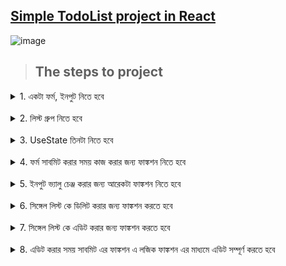 ## [Simple TodoList project  in React](https://todolist-reacts.netlify.app/)

![image](https://i.ibb.co/k6vmNwc/o96lsrld21tk232kidu4.webp)


> ## The steps to project 

<details>
<summary>1. একটা ফর্ম,  ইনপুট  নিতে হবে </summary>

```javascript

<Form onSubmit={handleSubmit}>
<Row>
    <Col lg={10}>
    <Form.Control value={todo} onChange={(e) => setTodo(e.target.value)} type="text" placeholder="Add Your  New  Todo" />
    </Col>
    <Col>
    <Button size="block" variant="primary" type="submit"> {editId ? (<FontAwesomeIcon icon={faMarker} />) : (<FontAwesomeIcon icon={faPlus} />)}   </Button>
    </Col>
</Row>
  </Form>
```
</details>
<br/>

<details>
<summary>2. লিস্ট গ্রুপ নিতে  হবে  </summary>

```javascript

    <ListGroup.Item key={singleTodos.id} className="d-flex justify-content-between align-items-center">
        <p className="mb-0">{singleTodos.todo}</p>
        <div>
        <span onClick={() => handleEdit(singleTodos.id)}> <FontAwesomeIcon icon={faEdit} /></span>
        <span onClick={() => handleDelete(singleTodos.id)}> <FontAwesomeIcon icon={faTrash} /></span>
        </div>
    </ListGroup.Item>
```
</details>
<br>
<details>
<summary>3. UseState  তিনটা  নিতে  হবে  </summary>

```javascript
  const [todo, setTodo] = useState("");
  const [todos, setTodos] = useState([])
  const [editId, setEditId] = useState(0)
```
</details>
<br>
<details>
<summary>4. ফর্ম সাবমিট করার সময়  কাজ করার জন্য  ফাঙ্কশন নিতে  হবে</summary>

```javascript
<Form onSubmit={handleSubmit}>
```

```javascript

  // submit Function  start 
  const handleSubmit = (e) => {
    e.preventDefault();
    if(editId){
    const editTodo = todos.find(tod => tod.id === editId);
    const updateTodos = todos.map(t => t.id === editTodo.id
      ? (t = { id: t.id, todo }) :
      { id: t.id, todo: t.todo }
    )
      setTodos(updateTodos)
      setEditId(0)
      setTodo("")
      return 

    }
    if (todo !== "") {
      setTodos([{ id: `${todo}-${Date.now()}`, todo }, ...todos]);
    }
    setTodo("")
  }

```
</details>
<br>
<details>
<summary>5. ইনপুট  ভ্যালু চেঞ্জ  করার জন্য আরেকটা   ফাঙ্কশন  নিতে হবে </summary>

```javascript
<Form.Control value={todo} onChange={(e) => setTodo(e.target.value)} type="text" placeholder="Add Your  New  Todo" />

```
</details>
<br>
<details>
<summary>6. সিঙ্গেল লিস্ট  কে ডিলিট করার জন্য  ফাঙ্কশন করতে হবে </summary>

```HTML
 <span onClick={() => handleDelete(singleTodos.id)}> <FontAwesomeIcon icon={faTrash} /></span>
```
```javascript
  // handleDelete fucntion start 
  const handleDelete = id => {
    const newTodos = todos.filter(list => list.id !== id);
    setTodos([...newTodos])
  }

```


</details>
<br>
<details>
<summary>7. সিঙ্গেল লিস্ট  কে এডিট  করার জন্য  ফাঙ্কশন করতে হবে </summary>

```javascript

  // edit tos function start 
  const handleEdit = (id) => {
    const editValue = todos.find(editValue => editValue.id === id)
    setTodo(editValue.todo)
    setEditId(id)
  }

```
</details>
<br>
<details>
<summary>8. এডিট করার সময় সাবমিট এর ফাঙ্কশন এ লজিক ফাঙ্কশন এর মাধ্যমে এডিট সম্পূর্ণ করতে হবে </summary>

```javascript
    if(editId){
    const editTodo = todos.find(tod => tod.id === editId);
    const updateTodos = todos.map(t => t.id === editTodo.id
      ? (t = { id: t.id, todo }) :
      { id: t.id, todo: t.todo }
    )
      setTodos(updateTodos)
      setEditId(0)
      setTodo("")
      return 
    }
```
</details>
<br>




 



